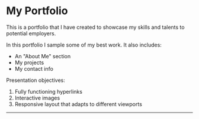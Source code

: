 # My Portfolio

This is a portfolio that I have created to showcase my skills and talents to potential employers.

In this portfolio I sample some of my best work. It also includes:

* An "About Me" section
* My projects
* My contact info

Presentation objectives:
1. Fully functioning hyperlinks
2. Interactive images
3. Responsive layout that adapts to different viewports

---     

